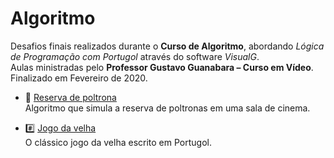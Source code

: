 # Algoritmo

Desafios finais realizados durante o **Curso de Algoritmo**, abordando *Lógica de Programação com Portugol* através do software *VisualG*.  
Aulas ministradas pelo **Professor Gustavo Guanabara – Curso em Vídeo**. Finalizado em Fevereiro de 2020.

* :movie_camera: [Reserva de poltrona](https://github.com/laisbasso/Algoritmo-CeV/blob/master/ReservaPoltrona "Reserva de poltrona")  
Algoritmo que simula a reserva de poltronas em uma sala de cinema.

* :hash: [Jogo da velha](https://github.com/laisbasso/Algoritmo-CeV/blob/master/JogoDaVelha "Jogo da velha")  
O clássico jogo da velha escrito em Portugol.
